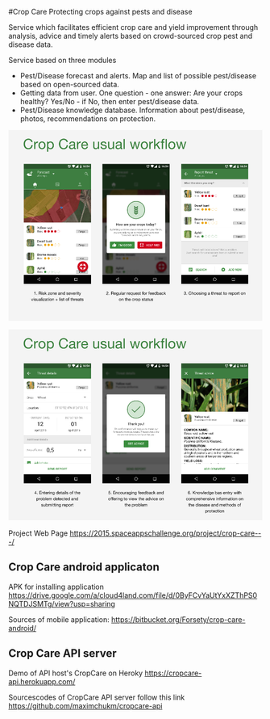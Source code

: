 #Crop Care
Protecting crops against pests and disease

Service which facilitates efficient crop care and yield improvement through analysis, advice and timely alerts based on crowd-sourced crop pest and disease data.

Service based on three modules
- Pest/Disease forecast and alerts. Map and list of possible pest/disease based on open-sourced data.
- Getting data from user. One question - one answer: Are your crops healthy? Yes/No - if No, then enter pest/disease data.
- Pest/Disease knowledge database. Information about pest/disease, photos, recommendations on protection.

![ScreenShot](Screens/cropcare-presentation-1.png)

![ScreenShot](Screens/cropcare-presentation-2.png)

Project Web Page  https://2015.spaceappschallenge.org/project/crop-care---/

## Crop Care android applicaton



APK for installing application
https://drive.google.com/a/cloud4land.com/file/d/0ByFCvYaUtYxXZThPS0NQTDJSMTg/view?usp=sharing

Sources of mobile application: https://bitbucket.org/Forsety/crop-care-android/

## Crop Care API server 

Demo of API host's CropCare on Heroky
https://cropcare-api.herokuapp.com/

Sourcescodes of CropCare API server follow this link
https://github.com/maximchukm/cropcare-api


